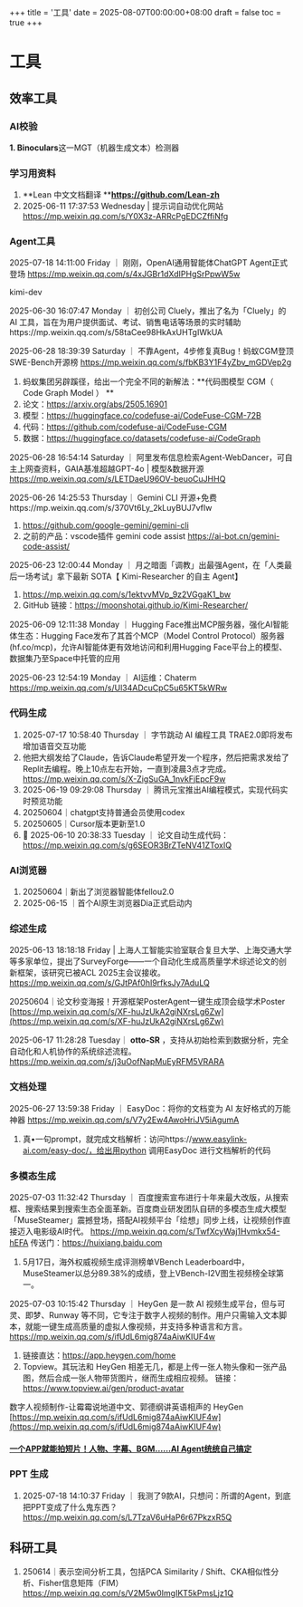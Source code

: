 +++
title = '工具'
date = 2025-08-07T00:00:00+08:00
draft = false
toc = true
+++

# 工具

## 效率工具

### AI校验

**1. Binoculars**这一MGT（机器生成文本）检测器

### 学习用资料

1. **Lean 中文文档翻译  ****https://github.com/Lean-zh**
2. 2025-06-11 17:37:53 Wednesday | 提示词自动优化网站 https://mp.weixin.qq.com/s/Y0X3z-ARRcPgEDCZffiNfg

### Agent工具

2025-07-18 14:11:00 Friday ｜ 刚刚，OpenAI通用智能体ChatGPT Agent正式登场 https://mp.weixin.qq.com/s/4xJGBr1dXdIPHgSrPpwW5w

kimi-dev

2025-06-30 16:07:47 Monday ｜ 初创公司 Cluely，推出了名为「Cluely」的 AI 工具，旨在为用户提供面试、考试、销售电话等场景的实时辅助https://mp.weixin.qq.com/s/58taCee98HkAxUHTgIWkUA

2025-06-28 18:39:39 Saturday ｜ 不靠Agent，4步修复真Bug！蚂蚁CGM登顶SWE-Bench开源榜 https://mp.weixin.qq.com/s/fbKB3Y1F4yZbv_mGDVep2g

1. 蚂蚁集团另辟蹊径，给出一个完全不同的新解法：**代码图模型 CGM（ Code Graph Model ） **
2. 论文：https://arxiv.org/abs/2505.16901
3. 模型：https://huggingface.co/codefuse-ai/CodeFuse-CGM-72B
4. 代码：https://github.com/codefuse-ai/CodeFuse-CGM
5. 数据：https://huggingface.co/datasets/codefuse-ai/CodeGraph

2025-06-28 16:54:14 Saturday ｜ 阿里发布信息检索Agent-WebDancer，可自主上网查资料，GAIA基准超越GPT-4o | 模型&数据开源 https://mp.weixin.qq.com/s/LETDaeU96OV-beuoCuJHHQ

2025-06-26 14:25:53 Thursday｜ Gemini CLI 开源+免费https://mp.weixin.qq.com/s/370Vt6Ly_2kLuyBUJ7vfIw

1. https://github.com/google-gemini/gemini-cli
2. 之前的产品：vscode插件 gemini code assist https://ai-bot.cn/gemini-code-assist/

2025-06-23 12:00:44 Monday ｜ 月之暗面「调教」出最强Agent，在「人类最后一场考试」拿下最新 SOTA【 Kimi-Researcher 的自主 Agent】

1. https://mp.weixin.qq.com/s/1ektvvMVp_9z2VGgaK1_bw
2. GitHub 链接：https://moonshotai.github.io/Kimi-Researcher/

2025-06-09 12:11:38 Monday ｜ Hugging Face推出MCP服务器，强化AI智能体生态：Hugging Face发布了其首个MCP（Model Control Protocol）服务器 (hf.co/mcp)，允许AI智能体更有效地访问和利用Hugging Face平台上的模型、数据集乃至Space中托管的应用

2025-06-23 12:54:19 Monday ｜ AI运维：Chaterm https://mp.weixin.qq.com/s/Ul34ADcuCpC5u65KT5kWRw

### 代码生成

1. 2025-07-17 10:58:40 Thursday ｜ 字节跳动 AI 编程工具 TRAE2.0即将发布 增加语音交互功能
2. 他把大纲发给了Claude，告诉Claude希望开发一个程序，然后把需求发给了Replit去编程。晚上10点左右开始，一直到凌晨3点才完成。 https://mp.weixin.qq.com/s/X-ZigSuGA_1nvkFjEpcF9w
3. 2025-06-19 09:29:08 Thursday ｜ 腾讯元宝推出AI编程模式，实现代码实时预览功能
4. 20250604｜chatgpt支持普通会员使用codex
5. 20250605｜Cursor版本更新至1.0
6. 🌈 2025-06-10 20:38:33 Tuesday ｜ 论文自动生成代码：https://mp.weixin.qq.com/s/g6SEOR3BrZTeNV41ZToxIQ

### AI浏览器

1. 20250604｜新出了浏览器智能体fellou2.0
2. 2025-06-15 ｜首个AI原生浏览器Dia正式启动内

### 综述生成

2025-06-13 18:18:18 Friday | 上海人工智能实验室联合复旦大学、上海交通大学等多家单位，提出了SurveyForge——一个自动化生成高质量学术综述论文的创新框架，该研究已被ACL 2025主会议接收。https://mp.weixin.qq.com/s/GJtPAf0hI9rfksJy7AduLQ

20250604｜论文秒变海报！开源框架PosterAgent一键生成顶会级学术Poster [https://mp.weixin.qq.com/s/XF-huJzUkA2giNXrsLg6Zw](https://mp.weixin.qq.com/s/XF-huJzUkA2giNXrsLg6Zw)

2025-06-17 11:28:28 Tuesday｜  **otto-SR** ，支持从初始检索到数据分析，完全自动化和人机协作的系统综述流程。https://mp.weixin.qq.com/s/j3uOofNapMuEyRFM5VRARA

### 文档处理

2025-06-27 13:59:38 Friday ｜ EasyDoc：将你的文档变为 AI 友好格式的万能神器 https://mp.weixin.qq.com/s/V7y2Ew4AwoHriJV5iAgumA

1. 真•一句prompt，就完成文档解析：访问https://www.easylink-ai.com/easy-doc/，给出用python 调用EasyDoc 进行文档解析的代码

### 多模态生成

2025-07-03 11:32:42 Thursday ｜ 百度搜索宣布进行十年来最大改版，从搜索框、搜索结果到搜索生态全面革新。百度商业研发团队自研的多模态生成大模型「MuseSteamer」震撼登场，搭配AI视频平台「绘想」同步上线，让视频创作直接迈入电影级AI时代。 https://mp.weixin.qq.com/s/TwfXcyWaj1Hvmkx54-hEFA 传送门：https://huixiang.baidu.com

1. 5月17日，海外权威视频生成评测榜单VBench Leaderboard中，MuseSteamer以总分89.38%的成绩，登上VBench-I2V图生视频榜全球第一。

2025-07-03 10:15:42 Thursday ｜ HeyGen 是一款 AI 视频生成平台，但与可灵、即梦、Runway 等不同，它专注于数字人视频的制作。用户只需输入文本脚本，就能一键生成高质量的虚拟人像视频，并支持多种语言和方言。 https://mp.weixin.qq.com/s/ifUdL6mig874aAiwKIUF4w

1. 链接直达：https://app.heygen.com/home
2. Topview。其玩法和 HeyGen 相差无几，都是上传一张人物头像和一张产品图，然后合成一张人物带货图片，继而生成相应视频。  链接：https://www.topview.ai/gen/product-avatar

数字人视频制作-让霉霉说地道中文、郭德纲讲英语相声的 HeyGen [https://mp.weixin.qq.com/s/ifUdL6mig874aAiwKIUF4w](https://mp.weixin.qq.com/s/ifUdL6mig874aAiwKIUF4w)

#### [一个APP就能拍短片！人物、字幕、BGM……AI Agent统统自己搞定](https://mp.weixin.qq.com/s/TfRA0Mm6L4SC5Za7RDXHVQ)

### PPT 生成

1. 2025-07-18 14:10:37 Friday ｜ 我测了9款AI，只想问：所谓的Agent，到底把PPT变成了什么鬼东西？ https://mp.weixin.qq.com/s/L7TzaV6uHaP6r67PkzxR5Q

## 科研工具

1. 250614｜表示空间分析工具，包括PCA Similarity / Shift、CKA相似性分析、Fisher信息矩阵（FIM）https://mp.weixin.qq.com/s/V2M5w0ImgIKT5kPmsLjz1Q
